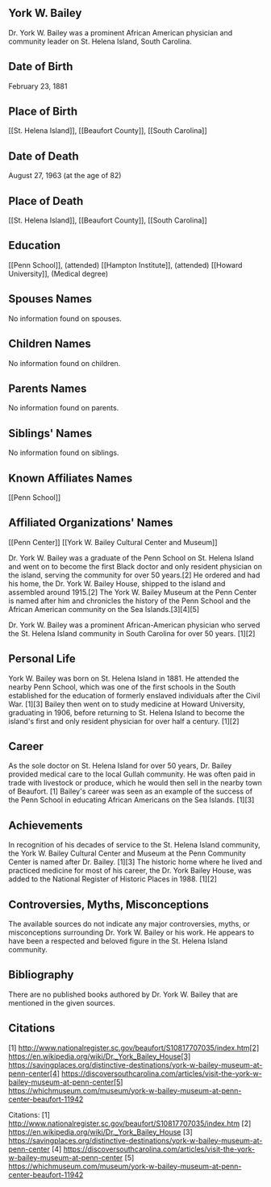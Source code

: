 ## York W. Bailey
Dr. York W. Bailey was a prominent African American physician and community leader on St. Helena Island, South Carolina.

## Date of Birth
February 23, 1881

## Place of Birth
[[St. Helena Island]], [[Beaufort County]], [[South Carolina]]

## Date of Death
August 27, 1963 (at the age of 82)

## Place of Death
[[St. Helena Island]], [[Beaufort County]], [[South Carolina]]

## Education
[[Penn School]], (attended)
[[Hampton Institute]], (attended)
[[Howard University]], (Medical degree)

## Spouses Names
No information found on spouses.

## Children Names
No information found on children.

## Parents Names
No information found on parents.

## Siblings' Names
No information found on siblings.

## Known Affiliates Names
[[Penn School]]

## Affiliated Organizations' Names
[[Penn Center]]
[[York W. Bailey Cultural Center and Museum]]

Dr. York W. Bailey was a graduate of the Penn School on St. Helena Island and went on to become the first Black doctor and only resident physician on the island, serving the community for over 50 years.[2] He ordered and had his home, the Dr. York W. Bailey House, shipped to the island and assembled around 1915.[2] The York W. Bailey Museum at the Penn Center is named after him and chronicles the history of the Penn School and the African American community on the Sea Islands.[3][4][5]

Dr. York W. Bailey was a prominent African-American physician who served the St. Helena Island community in South Carolina for over 50 years. [1][2]

## Personal Life
York W. Bailey was born on St. Helena Island in 1881. He attended the nearby Penn School, which was one of the first schools in the South established for the education of formerly enslaved individuals after the Civil War. [1][3] Bailey then went on to study medicine at Howard University, graduating in 1906, before returning to St. Helena Island to become the island's first and only resident physician for over half a century. [1][2]

## Career
As the sole doctor on St. Helena Island for over 50 years, Dr. Bailey provided medical care to the local Gullah community. He was often paid in trade with livestock or produce, which he would then sell in the nearby town of Beaufort. [1] Bailey's career was seen as an example of the success of the Penn School in educating African Americans on the Sea Islands. [1][3]

## Achievements
In recognition of his decades of service to the St. Helena Island community, the York W. Bailey Cultural Center and Museum at the Penn Community Center is named after Dr. Bailey. [1][3] The historic home where he lived and practiced medicine for most of his career, the Dr. York Bailey House, was added to the National Register of Historic Places in 1988. [1][2]

## Controversies, Myths, Misconceptions
The available sources do not indicate any major controversies, myths, or misconceptions surrounding Dr. York W. Bailey or his work. He appears to have been a respected and beloved figure in the St. Helena Island community.

## Bibliography
There are no published books authored by Dr. York W. Bailey that are mentioned in the given sources.

## Citations
[1] http://www.nationalregister.sc.gov/beaufort/S10817707035/index.htm[2] https://en.wikipedia.org/wiki/Dr._York_Bailey_House[3] https://savingplaces.org/distinctive-destinations/york-w-bailey-museum-at-penn-center[4] https://discoversouthcarolina.com/articles/visit-the-york-w-bailey-museum-at-penn-center[5] https://whichmuseum.com/museum/york-w-bailey-museum-at-penn-center-beaufort-11942

Citations:
[1] http://www.nationalregister.sc.gov/beaufort/S10817707035/index.htm
[2] https://en.wikipedia.org/wiki/Dr._York_Bailey_House
[3] https://savingplaces.org/distinctive-destinations/york-w-bailey-museum-at-penn-center
[4] https://discoversouthcarolina.com/articles/visit-the-york-w-bailey-museum-at-penn-center
[5] https://whichmuseum.com/museum/york-w-bailey-museum-at-penn-center-beaufort-11942